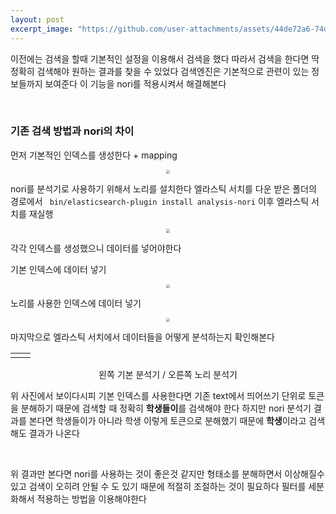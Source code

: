 ```yaml
---
layout: post
excerpt_image: "https://github.com/user-attachments/assets/44de72a6-74d2-4b7a-aaca-a804edfee6dd"
---
```


이전에는 검색을 할때 기본적인 설정을 이용해서 검색을 했다 따라서 검색을 한다면 딱 정확히 검색해야 원하는 결과를 찾을 수 있었다 검색엔진은 기본적으로 관련이 있는 정보들까지 보여준다 이 기능을 nori를 적용시켜서 해결해본다

&nbsp;

### 기존 검색 방법과 nori의 차이

 먼저 기본적인 인덱스를 생성한다 + mapping

<center>
<img src="https://github.com/user-attachments/assets/44de72a6-74d2-4b7a-aaca-a804edfee6dd" style="zoom:40%;">
</center>

nori를 분석기로 사용하기 위해서 노리를 설치한다
엘라스틱 서치를 다운 받은 폴더의 경로에서 ` bin/elasticsearch-plugin install analysis-nori`
이후 엘라스틱 서치를 재실행

<center>
<img src="https://github.com/user-attachments/assets/1c52eb66-42fd-4114-bf96-1f1991f13fc7" style="zoom:40%;">
</center>

각각 인덱스를 생성했으니 데이터를 넣어야한다

기본 인덱스에 데이터 넣기

<center>
<img src="https://github.com/user-attachments/assets/12db4483-5206-45a7-8f60-3f6424450586" style="zoom:40%;">
</center>

노리를 사용한 인덱스에 데이터 넣기

<center>
<img src="https://github.com/user-attachments/assets/064e3fe7-f29d-4455-9715-085be31dd0c7" style="zoom:40%;">
</center>

마지막으로 엘라스틱 서치에서 데이터들을 어떻게 분석하는지 확인해본다

<table><td><center><img alt="" src="https://github.com/user-attachments/assets/d466f985-f00a-40fc-9629-749f8012b5a5" style="zoom:30%;" /></center></td><td><center><img alt="" src="https://github.com/user-attachments/assets/c07b8cf3-e143-4dec-8aa2-fe6e66b61d1f" style="zoom:30%;" /></center></td></table>

<center>왼쪽 기본 분석기 / 오른쪽 노리 분석기</center>

위 사진에서 보이다시피 기본 인덱스를 사용한다면 기존 text에서 띄어쓰기 단위로 토큰을 분해하기 때문에 검색할 때 정확히 **학생들이**를 검색해야 한다 하지만 nori 분석기 결과를 본다면 학생들이가 아니라 학생 이렇게 토큰으로 분해했기 때문에 **학생**이라고 검색해도 결과가 나온다

&nbsp;

위 결과만 본다면 nori를 사용하는 것이 좋은것 같지만 형태소를 분해하면서 이상해질수 있고 검색이 오히려 안될 수 도 있기 때문에 적절히 조절하는 것이 필요하다 필터를 세분화해서 적용하는 방법을 이용해야한다 